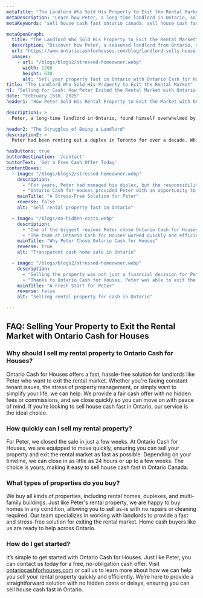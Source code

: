```yaml
---
metaTitle: "The Landlord Who Sold His Property to Exit the Rental Market: Ontario Cash for Houses Success Story | Ontario Cash for Houses"
metaDescription: "Learn how Peter, a long-time landlord in Ontario, sold his rental property quickly and stress-free with Ontario Cash for Houses to exit the rental market and gain peace of mind."
metaKeywords: "sell house cash fast ontario canada, sell house cash fast ontario, Ontario Cash for Houses, home cash buyers"

metaOpenGraph:
  title: "The Landlord Who Sold His Property to Exit the Rental Market"
  description: "Discover how Peter, a seasoned landlord from Ontario, sold his rental property quickly and easily to exit the rental market with the help of Ontario Cash for Houses."
  url: "https://www.ontariocashforhouses.com/blog/landlord-sells-house-for-cash-fast-ontario"
  images:
    - url: "/blogs/blogs2/stressed-homeowner.webp"
      width: 1200
      height: 630
      alt: "Sell your property fast in Ontario with Ontario Cash for Houses"
title: "The Landlord Who Sold His Property to Exit the Rental Market"
h1: "Selling for Cash: How Peter Exited the Rental Market with Ontario Cash for Houses"
date: "February 15th, 2025"
header1: "How Peter Sold His Rental Property to Exit the Market with Ontario Cash for Houses"

description1: >
  Peter, a long-time landlord in Ontario, found himself overwhelmed by the pressures of managing his rental property. After years of tenant issues, maintenance headaches, and increasing stress, Peter decided to exit the rental market altogether. Discover how Ontario Cash for Houses helped Peter sell his property quickly for cash, providing a hassle-free solution to his problem and enabling him to gain peace of mind. The fast sale process highlighted why Ontario Cash for Houses is trusted by landlords across Ontario for quick, reliable, and fair property transactions.

header2: "The Struggles of Being a Landlord"
description2: >
  Peter had been renting out a duplex in Toronto for over a decade. While the rental income was steady, the challenges of being a landlord were starting to weigh heavily on him. Constant tenant complaints, late rent payments, and an endless list of maintenance tasks took up much of his time and energy. Peter found himself exhausted, unsure if he wanted to continue renting out the property any longer. Ontario Cash for Houses provided the perfect solution: a quick, hassle-free way to sell his property for cash without needing to worry about repairs or staging. The ability to sell as-is made the process even more appealing for landlords like Peter looking to simplify their lives.

hasButtons: true
buttonDestination: '/contact'
buttonText: 'Get a Free Cash Offer Today'
contentBoxes:
  - image: "/blogs/blogs2/stressed-homeowner.webp"
    description:
      - "For years, Peter had managed his duplex, but the responsibilities of being a landlord were becoming overwhelming. Repairs, tenant issues, and financial stress all played a role in his decision to exit the rental market."
      - "Ontario Cash for Houses provided Peter with an opportunity to sell his rental property quickly and without the stress of traditional real estate transactions. By offering a fair cash price for the property, Peter was able to walk away with peace of mind, ready to move forward with his life. Home cash buyers like Ontario Cash for Houses simplify the process for landlords across Ontario."
    mainTitle: "A Stress-Free Solution for Peter"
    reverse: false
    alt: "Sell rental property fast in Ontario"

  - image: "/blogs/no-hidden-costs.webp"
    description: 
      - "One of the biggest reasons Peter chose Ontario Cash for Houses was the transparency of the process. There were no hidden fees, agent commissions, or lengthy delays. Peter knew exactly what he was getting, making the decision to sell much easier."
      - "The team at Ontario Cash for Houses worked quickly and efficiently, taking care of everything from the property inspection to the final sale. They made sure that the entire process was as simple and stress-free as possible, giving Peter the freedom to move on without any complications. Whether you're looking to sell house cash fast in Ontario or simply want a reliable solution, their team delivers outstanding results for homeowners."
    mainTitle: "Why Peter Chose Ontario Cash for Houses"
    reverse: true
    alt: "Transparent cash home sale in Ontario"

  - image: "/blogs/blogs2/stressed-homeowner.webp"
    description: 
      - "Selling the property was not just a financial decision for Peter – it was about finding peace of mind. By selling his rental property, he was able to simplify his life, focus on his personal goals, and stop worrying about tenant issues."
      - "Thanks to Ontario Cash for Houses, Peter was able to exit the rental market with ease. The quick sale allowed him to start fresh, free from the stresses of property management. His story highlights how selling your property for cash can help you find peace of mind during a major life transition. With Ontario Cash for Houses, homeowners can sell house cash fast in Ontario Canada, ensuring a smooth and stress-free experience."
    mainTitle: "A Fresh Start for Peter"
    reverse: false
    alt: "Selling rental property for cash in Ontario"

---
```


## **FAQ: Selling Your Property to Exit the Rental Market with Ontario Cash for Houses**

### **Why should I sell my rental property to Ontario Cash for Houses?**
Ontario Cash for Houses offers a fast, hassle-free solution for landlords like Peter who want to exit the rental market. Whether you're facing constant tenant issues, the stress of property management, or simply want to simplify your life, we can help. We provide a fair cash offer with no hidden fees or commissions, and we close quickly so you can move on with peace of mind. If you’re looking to sell house cash fast in Ontario, our service is the ideal choice.

### **How quickly can I sell my rental property?**
For Peter, we closed the sale in just a few weeks. At Ontario Cash for Houses, we are equipped to move quickly, ensuring you can sell your property and exit the rental market as fast as possible. Depending on your timeline, we can close in as little as 24 hours or up to a few weeks. The choice is yours, making it easy to sell house cash fast in Ontario Canada.

### **What types of properties do you buy?**
We buy all kinds of properties, including rental homes, duplexes, and multi-family buildings. Just like Peter's rental property, we are happy to buy homes in any condition, allowing you to sell as-is with no repairs or cleaning required. Our team specializes in working with landlords to provide a fast and stress-free solution for exiting the rental market. Home cash buyers like us are ready to help across Ontario.

### **How do I get started?**
It’s simple to get started with Ontario Cash for Houses. Just like Peter, you can contact us today for a free, no-obligation cash offer. Visit [ontariocashforhouses.com](https://www.ontariocashforhouses.com) or call us to learn more about how we can help you sell your rental property quickly and efficiently. We’re here to provide a straightforward solution with no hidden costs or delays, ensuring you can sell house cash fast in Ontario.
